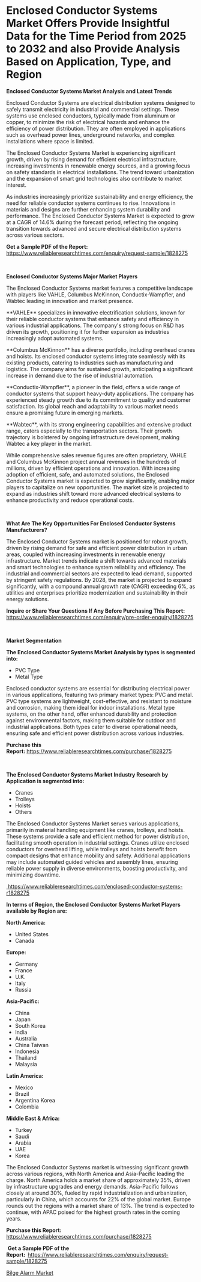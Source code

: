 <p><h1>Enclosed Conductor Systems Market Offers Provide Insightful Data for the Time Period from 2025 to 2032 and also Provide Analysis Based on Application, Type, and Region</h1></p><p><strong>Enclosed Conductor Systems Market Analysis and Latest Trends</strong></p>
<p><p>Enclosed Conductor Systems are electrical distribution systems designed to safely transmit electricity in industrial and commercial settings. These systems use enclosed conductors, typically made from aluminum or copper, to minimize the risk of electrical hazards and enhance the efficiency of power distribution. They are often employed in applications such as overhead power lines, underground networks, and complex installations where space is limited.</p><p>The Enclosed Conductor Systems Market is experiencing significant growth, driven by rising demand for efficient electrical infrastructure, increasing investments in renewable energy sources, and a growing focus on safety standards in electrical installations. The trend toward urbanization and the expansion of smart grid technologies also contribute to market interest. </p><p>As industries increasingly prioritize sustainability and energy efficiency, the need for reliable conductor systems continues to rise. Innovations in materials and designs are further enhancing system durability and performance. The Enclosed Conductor Systems Market is expected to grow at a CAGR of 14.6% during the forecast period, reflecting the ongoing transition towards advanced and secure electrical distribution systems across various sectors.</p></p>
<p><strong>Get a Sample PDF of the Report:&nbsp;</strong> <a href="https://www.reliableresearchtimes.com/enquiry/request-sample/1828275?utm_campaign=2139&utm_medium=2&utm_source=Github&utm_content=ia&utm_term=19022025&utm_id=enclosed-conductor-systems">https://www.reliableresearchtimes.com/enquiry/request-sample/1828275</a></p>
<p>&nbsp;</p>
<p><strong>Enclosed Conductor Systems Major Market Players</strong></p>
<p><p>The Enclosed Conductor Systems market features a competitive landscape with players like VAHLE, Columbus McKinnon, Conductix-Wampfler, and Wabtec leading in innovation and market presence. </p><p>**VAHLE** specializes in innovative electrification solutions, known for their reliable conductor systems that enhance safety and efficiency in various industrial applications. The company's strong focus on R&D has driven its growth, positioning it for further expansion as industries increasingly adopt automated systems. </p><p>**Columbus McKinnon** has a diverse portfolio, including overhead cranes and hoists. Its enclosed conductor systems integrate seamlessly with its existing products, catering to industries such as manufacturing and logistics. The company aims for sustained growth, anticipating a significant increase in demand due to the rise of industrial automation.</p><p>**Conductix-Wampfler**, a pioneer in the field, offers a wide range of conductor systems that support heavy-duty applications. The company has experienced steady growth due to its commitment to quality and customer satisfaction. Its global reach and adaptability to various market needs ensure a promising future in emerging markets.</p><p>**Wabtec**, with its strong engineering capabilities and extensive product range, caters especially to the transportation sectors. Their growth trajectory is bolstered by ongoing infrastructure development, making Wabtec a key player in the market.</p><p>While comprehensive sales revenue figures are often proprietary, VAHLE and Columbus McKinnon project annual revenues in the hundreds of millions, driven by efficient operations and innovation. With increasing adoption of efficient, safe, and automated solutions, the Enclosed Conductor Systems market is expected to grow significantly, enabling major players to capitalize on new opportunities. The market size is projected to expand as industries shift toward more advanced electrical systems to enhance productivity and reduce operational costs.</p></p>
<p>&nbsp;</p>
<p><strong>What Are The Key Opportunities For Enclosed Conductor Systems Manufacturers?</strong></p>
<p><p>The Enclosed Conductor Systems market is positioned for robust growth, driven by rising demand for safe and efficient power distribution in urban areas, coupled with increasing investments in renewable energy infrastructure. Market trends indicate a shift towards advanced materials and smart technologies to enhance system reliability and efficiency. The industrial and commercial sectors are expected to lead demand, supported by stringent safety regulations. By 2028, the market is projected to expand significantly, with a compound annual growth rate (CAGR) exceeding 6%, as utilities and enterprises prioritize modernization and sustainability in their energy solutions.</p></p>
<p><strong>Inquire or Share Your Questions If Any Before Purchasing This Report:</strong> <a href="https://www.reliableresearchtimes.com/enquiry/pre-order-enquiry/1828275?utm_campaign=2139&utm_medium=2&utm_source=Github&utm_content=ia&utm_term=19022025&utm_id=enclosed-conductor-systems">https://www.reliableresearchtimes.com/enquiry/pre-order-enquiry/1828275</a></p>
<p>&nbsp;</p>
<p><strong>Market Segmentation</strong></p>
<p><strong>The Enclosed Conductor Systems Market Analysis by types is segmented into:</strong></p>
<p><ul><li>PVC Type</li><li>Metal Type</li></ul></p>
<p><p>Enclosed conductor systems are essential for distributing electrical power in various applications, featuring two primary market types: PVC and metal. PVC type systems are lightweight, cost-effective, and resistant to moisture and corrosion, making them ideal for indoor installations. Metal type systems, on the other hand, offer enhanced durability and protection against environmental factors, making them suitable for outdoor and industrial applications. Both types cater to diverse operational needs, ensuring safe and efficient power distribution across various industries.</p></p>
<p><strong>Purchase this Report:&nbsp;</strong><a href="https://www.reliableresearchtimes.com/purchase/1828275?utm_campaign=2139&utm_medium=2&utm_source=Github&utm_content=ia&utm_term=19022025&utm_id=enclosed-conductor-systems">https://www.reliableresearchtimes.com/purchase/1828275</a></p>
<p>&nbsp;</p>
<p><strong>The Enclosed Conductor Systems Market Industry Research by Application is segmented into:</strong></p>
<p><ul><li>Cranes</li><li>Trolleys</li><li>Hoists</li><li>Others</li></ul></p>
<p><p>The Enclosed Conductor Systems Market serves various applications, primarily in material handling equipment like cranes, trolleys, and hoists. These systems provide a safe and efficient method for power distribution, facilitating smooth operation in industrial settings. Cranes utilize enclosed conductors for overhead lifting, while trolleys and hoists benefit from compact designs that enhance mobility and safety. Additional applications may include automated guided vehicles and assembly lines, ensuring reliable power supply in diverse environments, boosting productivity, and minimizing downtime.</p></p>
<p><a href="https://www.reliableresearchtimes.com/enclosed-conductor-systems-r1828275?utm_campaign=2139&utm_medium=2&utm_source=Github&utm_content=ia&utm_term=19022025&utm_id=enclosed-conductor-systems">&nbsp;https://www.reliableresearchtimes.com/enclosed-conductor-systems-r1828275</a></p>
<p><strong>In terms of Region, the Enclosed Conductor Systems Market Players available by Region are:</strong></p>
<p>
    <p> <strong> North America: </strong>
        <ul>
            <li>United States</li>
            <li>Canada</li>
        </ul>
        </p> 
    <p> <strong> Europe: </strong>
        <ul>
            <li>Germany</li>
            <li>France</li>
            <li>U.K.</li>
            <li>Italy</li>
            <li>Russia</li>
        </ul>
        </p> 
    <p> <strong> Asia-Pacific: </strong>
        <ul>
            <li>China</li>
            <li>Japan</li>
            <li>South Korea</li>
            <li>India</li>
            <li>Australia</li>
            <li>China Taiwan</li>
            <li>Indonesia</li>
            <li>Thailand</li>
            <li>Malaysia</li>
        </ul>
        </p> 
    <p> <strong> Latin America: </strong>
        <ul>
            <li>Mexico</li>
            <li>Brazil</li>
            <li>Argentina Korea</li>
            <li>Colombia</li>
        </ul>
        </p> 
    <p> <strong> Middle East & Africa: </strong>
        <ul>
            <li>Turkey</li>
            <li>Saudi</li>
            <li>Arabia</li>
            <li>UAE</li>
            <li>Korea</li>
        </ul>
    </p>
    </p>
<p><p>The Enclosed Conductor Systems market is witnessing significant growth across various regions, with North America and Asia-Pacific leading the charge. North America holds a market share of approximately 35%, driven by infrastructure upgrades and energy demands. Asia-Pacific follows closely at around 30%, fueled by rapid industrialization and urbanization, particularly in China, which accounts for 22% of the global market. Europe rounds out the regions with a market share of 13%. The trend is expected to continue, with APAC poised for the highest growth rates in the coming years.</p></p>
<p><strong>Purchase this Report: </strong><a href="https://www.reliableresearchtimes.com/purchase/1828275?utm_campaign=2139&utm_medium=2&utm_source=Github&utm_content=ia&utm_term=19022025&utm_id=enclosed-conductor-systems">https://www.reliableresearchtimes.com/purchase/1828275</a></p>
<p>&nbsp;<strong>Get a Sample PDF of the Report:&nbsp;&nbsp;</strong><a href="https://www.reliableresearchtimes.com/enquiry/request-sample/1828275?utm_campaign=2139&utm_medium=2&utm_source=Github&utm_content=ia&utm_term=19022025&utm_id=enclosed-conductor-systems">https://www.reliableresearchtimes.com/enquiry/request-sample/1828275</a></p>
<p><strong></strong></p>
<p><p><a href="https://github.com/petbigbeepjn/Market-Research-Report-List-1/blob/main/bilge-alarm-market.md?utm_campaign=2139&utm_medium=2&utm_source=Github&utm_content=ia&utm_term=19022025&utm_id=enclosed-conductor-systems">Bilge Alarm Market</a></p></p>